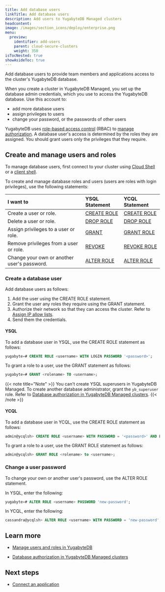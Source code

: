 ```yaml
---
title: Add database users
linkTitle: Add database users
description: Add users to YugabyteDB Managed clusters
headcontent:
image: /images/section_icons/deploy/enterprise.png
menu:
  preview:
    identifier: add-users
    parent: cloud-secure-clusters
    weight: 350
isTocNested: true
showAsideToc: true
---
```


Add database users to provide team members and applications access to the cluster's YugabyteDB database.

When you create a cluster in YugabyteDB Managed, you set up the database admin credentials, which you use to access the YugabyteDB database. Use this account to:

- add more database users
- assign privileges to users
- change your password, or the passwords of other users

YugabyteDB uses [role-based access control](../../../secure/authorization/) (RBAC) to [manage authorization](../cloud-users/). A database user's access is determined by the roles they are assigned. You should grant users only the privileges that they require.

## Create and manage users and roles

To manage database users, first connect to your cluster using [Cloud Shell](../../cloud-connect/connect-cloud-shell/) or a [client shell](../../cloud-connect/connect-client-shell/).

To create and manage database roles and users (users are roles with login privileges), use the following statements:

| I want to | YSQL Statement | YCQL Statement |
| :--- | :--- | :--- |
| Create a user or role. | [CREATE ROLE](../../../api/ysql/the-sql-language/statements/dcl_create_role/) | [CREATE ROLE](../../../api/ycql/ddl_create_role/) |
| Delete a user or role. | [DROP ROLE](../../../api/ysql/the-sql-language/statements/dcl_drop_role/) | [DROP ROLE](../../../api/ycql/ddl_drop_role/) |
| Assign privileges to a user or role. | [GRANT](../../../api/ysql/the-sql-language/statements/dcl_grant/) | [GRANT ROLE](../../../api/ycql/ddl_grant_role/) |
| Remove privileges from a user or role. | [REVOKE](../../../api/ysql/the-sql-language/statements/dcl_revoke/) | [REVOKE ROLE](../../../api/ycql/ddl_revoke_role/) |
| Change your own or another user's password. | [ALTER ROLE](../../../api/ysql/the-sql-language/statements/dcl_alter_role/) | [ALTER ROLE](../../../api/ycql/ddl_alter_role/) |

### Create a database user

Add database users as follows:

1. Add the user using the CREATE ROLE statement.
1. Grant the user any roles they require using the GRANT statement.
1. Authorize their network so that they can access the cluster. Refer to [Assign IP allow lists](../../cloud-secure-clusters/add-connections/).
1. Send them the credentials.

#### YSQL

To add a database user in YSQL, use the CREATE ROLE statement as follows:

```sql
yugabyte=# CREATE ROLE <username> WITH LOGIN PASSWORD '<password>';
```

To grant a role to a user, use the GRANT statement as follows:

```sql
yugabyte=# GRANT <rolename> TO <username>;
```

{{< note title="Note" >}}
You can't create YSQL superusers in YugabyteDB Managed. To create another database administrator, grant the `yb_superuser` role. Refer to [Database authorization in YugabyteDB Managed clusters](../cloud-users/).
{{< /note >}}

#### YCQL

To add a database user in YCQL, use the CREATE ROLE statement as follows:

```sql
admin@ycqlsh> CREATE ROLE <username> WITH PASSWORD = '<password>' AND LOGIN = true;
```

To grant a role to a user, use the GRANT ROLE statement as follows:

```sql
admin@ycqlsh> GRANT ROLE <rolename> to <username>;
```

### Change a user password

To change your own or another user's password, use the ALTER ROLE statement.

In YSQL, enter the following:

```sql
yugabyte=# ALTER ROLE <username> PASSWORD 'new-password';
```

In YCQL, enter the following:

```sql
cassandra@ycqlsh> ALTER ROLE <username> WITH PASSWORD = 'new-password';
```

## Learn more

- [Manage users and roles in YugabyteDB](../../../secure/authorization/create-roles/)

- [Database authorization in YugabyteDB Managed clusters](../cloud-users/)

## Next steps

- [Connect an application](../../cloud-connect/connect-applications/)
